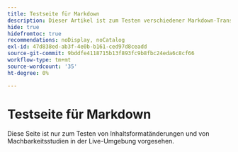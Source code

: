 ```yaml
---
title: Testseite für Markdown
description: Dieser Artikel ist zum Testen verschiedener Markdown-Transformationen ausgeblendet.
hide: true
hidefromtoc: true
recommendations: noDisplay, noCatalog
exl-id: 47d838ed-ab3f-4e0b-b161-ced97d8ceadd
source-git-commit: 9bddfe4118715b13f893fc9b8fbc24eda6c8cf66
workflow-type: tm+mt
source-wordcount: '35'
ht-degree: 0%

---
```


# Testseite für Markdown

Diese Seite ist nur zum Testen von Inhaltsformatänderungen und von Machbarkeitsstudien in der Live-Umgebung vorgesehen.

